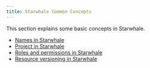 ```yaml
---
title: Starwhale Common Concepts
---
```


This section explains some basic concepts in Starwhale.

* [Names in Starwhale](names)
* [Project in Starwhale](project)
* [Roles and permissions in Starwhale](roles-permissions)
* [Resource versioning in Starwhale](versioning)
